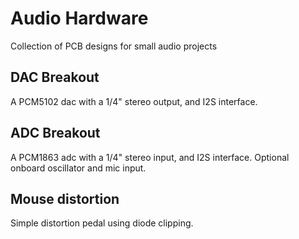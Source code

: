 # Audio Hardware

Collection of PCB designs for small audio projects

## DAC Breakout

A PCM5102 dac with a 1/4" stereo output, and I2S interface.

## ADC Breakout

A PCM1863 adc with a 1/4" stereo input, and I2S interface. Optional onboard oscillator and mic input.

## Mouse distortion

Simple distortion pedal using diode clipping.
